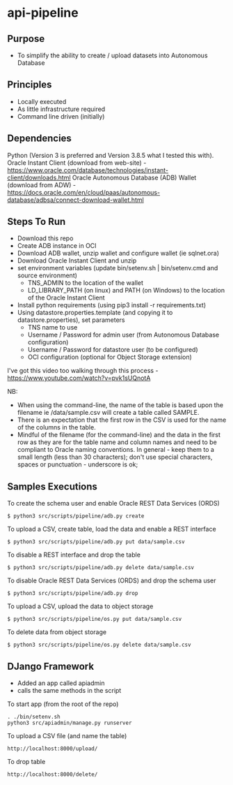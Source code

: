 # api-pipeline

## Purpose

- To simplify the ability to create / upload datasets into Autonomous Database

## Principles

- Locally executed
- As little infrastructure required
- Command line driven (initially)

## Dependencies

Python (Version 3 is preferred and Version 3.8.5 what I tested this with).
Oracle Instant Client (download from web-site) - https://www.oracle.com/database/technologies/instant-client/downloads.html
Oracle Autonomous Database (ADB) Wallet (download from ADW) - https://docs.oracle.com/en/cloud/paas/autonomous-database/adbsa/connect-download-wallet.html

## Steps To Run

- Download this repo
- Create ADB instance in OCI
- Download ADB wallet, unzip wallet and configure wallet (ie sqlnet.ora)
- Download Oracle Instant Client and unzip
- set environment variables (update bin/setenv.sh | bin/setenv.cmd and source environment)
  - TNS_ADMIN to the location of the wallet
  - LD_LIBRARY_PATH (on linux) and PATH (on Windows) to the location of the Oracle Instant Client
- Install python requirements (using pip3 install -r requirements.txt)
- Using datastore.properties.template (and copying it to datastore.properties), set parameters
  - TNS name to use
  - Username / Password for admin user (from Autonomous Database configuration)
  - Username / Password for datastore user (to be configured)
  - OCI configuration (optional for Object Storage extension)

I've got this video too walking through this process - https://www.youtube.com/watch?v=pvk1sUQnotA

NB:
- When using the command-line, the name of the table is based upon the filename ie /data/sample.csv will create a table called SAMPLE.
- There is an expectation that the first row in the CSV is used for the name of the columns in the table.
- Mindful of the filename (for the command-line) and the data in the first row as they are for the table name and column names and need to be compliant to Oracle naming conventions. In general - keep them to a small length (less than 30 characters); don't use special characters, spaces or punctuation - underscore is ok;

## Samples Executions

To create the schema user and enable Oracle REST Data Services (ORDS)
```
$ python3 src/scripts/pipeline/adb.py create
```
To upload a CSV, create table, load the data and enable a REST interface
```
$ python3 src/scripts/pipeline/adb.py put data/sample.csv
```
To disable a REST interface and drop the table
```
$ python3 src/scripts/pipeline/adb.py delete data/sample.csv
```
To disable Oracle REST Data Services (ORDS) and drop the schema user
```
$ python3 src/scripts/pipeline/adb.py drop
```
To upload a CSV, upload the data to object storage
```
$ python3 src/scripts/pipeline/os.py put data/sample.csv
```
To delete data from object storage
```
$ python3 src/scripts/pipeline/os.py delete data/sample.csv
```

## DJango Framework

- Added an app called apiadmin
- calls the same methods in the script

To start app (from the root of the repo)
```
. ./bin/setenv.sh
python3 src/apiadmin/manage.py runserver
```
To upload a CSV file (and name the table)
```
http://localhost:8000/upload/
```
To drop table
```
http://localhost:8000/delete/
```
